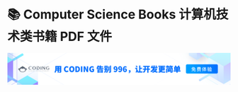 # 📚 Computer Science Books 计算机技术类书籍 PDF 文件

<div align="center">

[![](coding.png)](https://coding.net/?utm_source=huiha&utm_medium=banner&utm_campaign=march2019)

</div> 